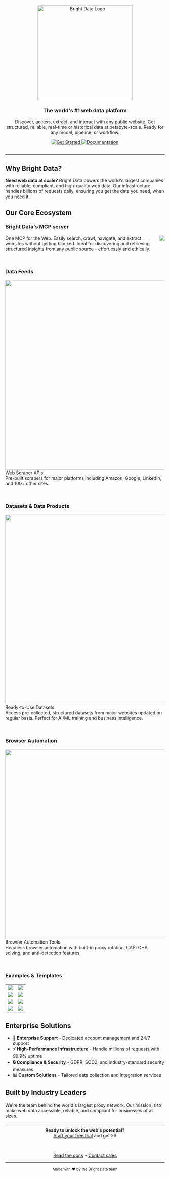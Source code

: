 
<div align="center"> <a href="https://brightdata.com"> <img src="https://github.com/user-attachments/assets/5831f9ab-5aea-4f1d-a2d3-c85874ba0eeb" alt="Bright Data Logo" height="300"> </a> <h3>The world's #1 web data platform</h3> <p>Discover, access, extract, and interact with any public website. Get structured, reliable, real-time or historical data at petabyte-scale. Ready for any model, pipeline, or workflow.</p> <a href="https://brightdata.com"> <img src="https://img.shields.io/badge/🚀_Get_Started-blue?style=for-the-badge" alt="Get Started"> </a> <a href="https://docs.brightdata.com"> <img src="https://img.shields.io/badge/📚_Documentation-4A90E2?style=for-the-badge" alt="Documentation"> </a> </div> <br> 

---

## Why Bright Data?

**Need web data at scale?** Bright Data powers the world's largest companies with reliable, compliant, and high-quality web data. Our infrastructure handles billions of requests daily, ensuring you get the data you need, when you need it.

## Our Core Ecosystem

### Bright Data's MCP server
<a href="https://github.com/brightdata/brightdata-mcp"> <img align="right" src="https://github-readme-stats.vercel.app/api/pin/?username=brightdata&repo=brightdata-mcp&theme=light" /> </a>

 
One MCP for the Web. Easily search, crawl, navigate, and extract websites without getting blocked. Ideal for discovering and retrieving structured insights from any public source - effortlessly and ethically.

<br clear="right"/>

### Data Feeds

<a href="https://brightdata.com/products/web-scraper"> <img width="600px" height="auto" align="right" src="https://github.com/user-attachments/assets/87cfab12-ce6b-4d77-b2f5-59e67f3326fd" /> </a>

Web Scraper APIs  
Pre-built scrapers for major platforms including Amazon, Google, LinkedIn, and 100+ other sites.

<br clear="right"/>

### Datasets & Data Products

<a href="https://brightdata.com/products/datasets"> <img align="right" width="600px" height="auto" src="https://github.com/user-attachments/assets/2b9f3dc5-79c9-4850-b3e9-63a3f0ee832b" /> </a>

Ready-to-Use Datasets  
Access pre-collected, structured datasets from major websites updated on regular basis. Perfect for AI/ML training and business intelligence.

<br clear="right"/>

### Browser Automation

<a href="https://brightdata.com/products/scraping-browser"> <img align="right" width="600px" height="auto" src="https://github.com/user-attachments/assets/7289ae43-5b29-4d79-b469-94e263cc09b2" /> </a>

Browser Automation Tools  
Headless browser automation with built-in proxy rotation, CAPTCHA solving, and anti-detection features.

<br clear="right"/>

### Examples & Templates
<div align="center">
  <table>
    <tr>
      <td width="50%">
        <a href="https://github.com/brightdata/brightdata-agent-showcase">
          <img src="https://github-readme-stats.vercel.app/api/pin/?username=brightdata&repo=brightdata-agent-showcase&theme=light" />
        </a>
      </td>
      <td width="50%">
        <a href="https://github.com/brightdata/bright-data-quickstart-templates">
          <img src="https://github-readme-stats.vercel.app/api/pin/?username=brightdata&repo=bright-data-quickstart-templates&theme=light" />
        </a>
      </td>
    </tr>
    <tr>
      <td width="50%">
        <a href="https://github.com/brightdata/bright-data-browser-api-python-playwright-project">
          <img src="https://github-readme-stats.vercel.app/api/pin/?username=brightdata&repo=bright-data-scrape-chatgpt-search-python-project&theme=light" />
        </a>
      </td>
      <td width="50%">
        <a href="https://github.com/brightdata/bright-data-scrape-chatgpt-search-nodejs-project">
          <img src="https://github-readme-stats.vercel.app/api/pin/?username=brightdata&repo=bright-data-scrape-chatgpt-search-nodejs-project&theme=light" />
        </a>
      </td>
    </tr>
    <tr>
      <td width="50%">
        <a href="https://github.com/brightdata/bright-data-serp-api-python-project">
          <img src="https://github-readme-stats.vercel.app/api/pin/?username=brightdata&repo=bright-data-serp-api-python-project&theme=light" />
        </a>
      </td>
      <td width="50%">
        <a href="https://github.com/brightdata/bright-data-scrape-chatgpt-search-python-project">
          <img src="https://github-readme-stats.vercel.app/api/pin/?username=brightdata&repo=bright-data-scrape-chatgpt-search-python-project&theme=light" />
        </a>
      </td>
    </tr>
    <tr>
      <td width="50%">
        <a href="https://github.com/brightdata/n8n-nodes-brightdata">
          <img src="https://github-readme-stats.vercel.app/api/pin/?username=brightdata&repo=n8n-nodes-brightdata&theme=light" />
        </a>
      </td>
      <td width="50%">
        <a href="https://github.com/brightdata/brightdata-typescript-sdk">
          <img src="https://github-readme-stats.vercel.app/api/pin/?username=brightdata&repo=brightdata-typescript-sdk&theme=light" />
        </a>
      </td>
    </tr>
  </table>
</div>

## Enterprise Solutions

- **🏢 Enterprise Support** - Dedicated account management and 24/7 support
- **⚡ High-Performance Infrastructure** - Handle millions of requests with 99.9% uptime
- **🔒 Compliance & Security** - GDPR, SOC2, and industry-standard security measures
- **📊 Custom Solutions** - Tailored data collection and integration services

## Built by Industry Leaders

We're the team behind the world's largest proxy network. Our mission is to make web data accessible, reliable, and compliant for businesses of all sizes.

---

<div align="center"> <p> <strong>Ready to unlock the web's potential?</strong><br> <a href="https://brightdata.com/cp/start">Start your free trial</a> and get 2$ </p> <br>

 <a href="https://docs.brightdata.com">Read the docs</a> • <a href="https://brightdata.com/contact">Contact sales</a>

</div>

---


<div align="center"> <sub>Made with ❤️ by the Bright Data team</sub> </div>
